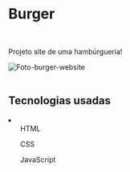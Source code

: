 <h1>Burger</h1>
<br>
<p>Projeto site de uma hambúrgueria!</p>
<div>
    <img src="./img/burgerWebsite.png" alt="Foto-burger-website">
</div>
<br>
<h2>Tecnologias usadas</h2>
<li>
    <ul>HTML</ul>
    <ul>CSS</ul>
    <ul>JavaScript</ul>
</li>
